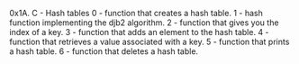 0x1A. C - Hash tables
0 - function that creates a hash table.
1 - hash function implementing the djb2 algorithm.
2 -  function that gives you the index of a key.
3 -  function that adds an element to the hash table.
4 - function that retrieves a value associated with a key.
5 - function that prints a hash table.
6 - function that deletes a hash table.
